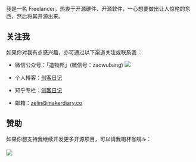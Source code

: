 
我是一名 Freelancer，热衷于开源硬件、开源软件，一心想要做出让人惊艳的东西，然后将其开源出来。

## 关注我
如果你对我有点感兴趣，亦可通过以下渠道关注或联系我：

* 微信公众号：「造物邦」(微信号：zaowubang)
![](https://img.makerdiary.co/common/zwb_qrcode_indigo.png)

* 个人博客：[创客日记](https://makerdiary.co)

* 知乎专栏：[创客日记](https://zhuanlan.zhihu.com/makerdiary)

* 邮箱：zelin@makerdiary.co

## 赞助
如果你想支持我继续开发更多开源项目，可以请我喝杯咖啡☕️：

![](https://img.makerdiary.co/common/my-alipay-qrcode.jpg)